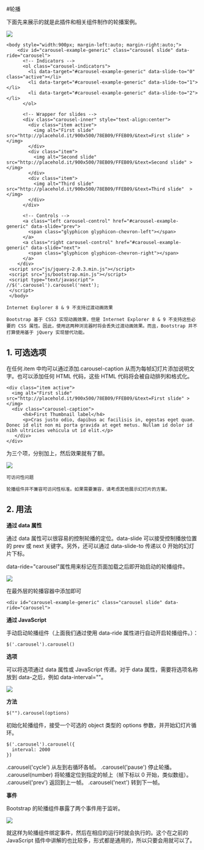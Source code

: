 #轮播

下面先来展示的就是此插件和相关组件制作的轮播案例。

![](https://dn-anything-about-doc.qbox.me/bootstrap/163.gif)

```
<body style="width:900px; margin-left:auto; margin-right:auto;">
    <div id="carousel-example-generic" class="carousel slide" data-ride="carousel">
      <!-- Indicators -->
      <ol class="carousel-indicators">
        <li data-target="#carousel-example-generic" data-slide-to="0" class="active"></li>
        <li data-target="#carousel-example-generic" data-slide-to="1"></li>
        <li data-target="#carousel-example-generic" data-slide-to="2"></li>
      </ol>
    
      <!-- Wrapper for slides -->
      <div class="carousel-inner" style="text-align:center">
        <div class="item active">
          <img alt="First slide" src="http://placehold.it/900x500/78EB09/FFEB09/&text=First slide" ></img>
        </div>
        <div class="item">
          <img alt="Second slide" src="http://placehold.it/900x500/78EB09/FFEB09/&text=Second slide" ></img>
        </div>
        <div class="item">
          <img alt="Third slide" src="http://placehold.it/900x500/78EB09/FFEB09/&text=Third slide"  ></img>
        </div>
      </div>
    
      <!-- Controls -->
      <a class="left carousel-control" href="#carousel-example-generic" data-slide="prev">
        <span class="glyphicon glyphicon-chevron-left"></span>
      </a>
      <a class="right carousel-control" href="#carousel-example-generic" data-slide="next">
        <span class="glyphicon glyphicon-chevron-right"></span>
      </a>
    </div>
 <script src="js/jquery-2.0.3.min.js"></script>
 <script src="js/bootstrap.min.js"></script>
 <script type="text/javascript">
//$('.carousel').carousel('next');
 </script>
 </body>
```

    Internet Explorer 8 & 9 不支持过渡动画效果

    Bootstrap 基于 CSS3 实现动画效果，但是 Internet Explorer 8 & 9 不支持这些必要的 CSS 属性。因此，使用这两种浏览器时将会丢失过渡动画效果。而且，Bootstrap 并不打算使用基于 jQuery 实现替代功能。

## 1. 可选选项

在任何.item 中均可以通过添加.carousel-caption 从而为每帧幻灯片添加说明文字。也可以添加任何 HTML 代码，这些 HTML 代码将会被自动排列和格式化。

```
<div class="item active">
  <img alt="First slide" src="http://placehold.it/900x500/78EB09/FFEB09/&text=First slide" ></img>
  <div class="carousel-caption">
      <h4>First Thumbnail label</h4>
      <p>Cras justo odio, dapibus ac facilisis in, egestas eget quam. Donec id elit non mi porta gravida at eget metus. Nullam id dolor id nibh ultricies vehicula ut id elit.</p>
   </div>
</div>
```

为三个项，分别加上，然后效果就有了额。

![](https://dn-anything-about-doc.qbox.me/bootstrap/164.gif)

    可访问性问题

    轮播组件并不兼容可访问性标准。如果需要兼容，请考虑其他展示幻灯片的方案。

## 2. 用法

**通过 data 属性**

通过 data 属性可以很容易的控制轮播的定位。data-slide 可以接受控制播放位置的 prev 或 next 关键字。另外，还可以通过 data-slide-to 传递以 0 开始的幻灯片下标。

data-ride="carousel"属性用来标记在页面加载之后即开始启动的轮播组件。

![](https://dn-anything-about-doc.qbox.me/bootstrap/165.png)

在最外层的轮播容器中添加即可
```
<div id="carousel-example-generic" class="carousel slide" data-ride="carousel">
```

**通过 JavaScript**

手动启动轮播组件（上面我们通过使用 data-ride 属性进行自动开启轮播组件。）：
```
$('.carousel').carousel()
```

**选项**

可以将选项通过 data 属性或 JavaScript 传递。对于 data 属性，需要将选项名称放到 data-之后，例如 data-interval=""。

![](https://dn-anything-about-doc.qbox.me/bootstrap/166.png)

**方法**
```
$("").carousel(options)
```

初始化轮播组件，接受一个可选的 object 类型的 options 参数，并开始幻灯片循环。
```
$('.carousel').carousel({
  interval: 2000
})
```

.carousel('cycle')   从左到右循环各帧。
.carousel('pause')  停止轮播。
.carousel(number) 将轮播定位到指定的帧上（帧下标以 0 开始，类似数组）。
.carousel('prev')  返回到上一帧。
.carousel('next') 转到下一帧。

**事件**

Bootstrap 的轮播组件暴露了两个事件用于监听。

![](https://dn-anything-about-doc.qbox.me/bootstrap/167.png)

就这样为轮播组件绑定事件，然后在相应的运行时就会执行的。这个在之前的 JavaScript 插件中讲解的也比较多，形式都是通用的，所以只要会用就可以了。
